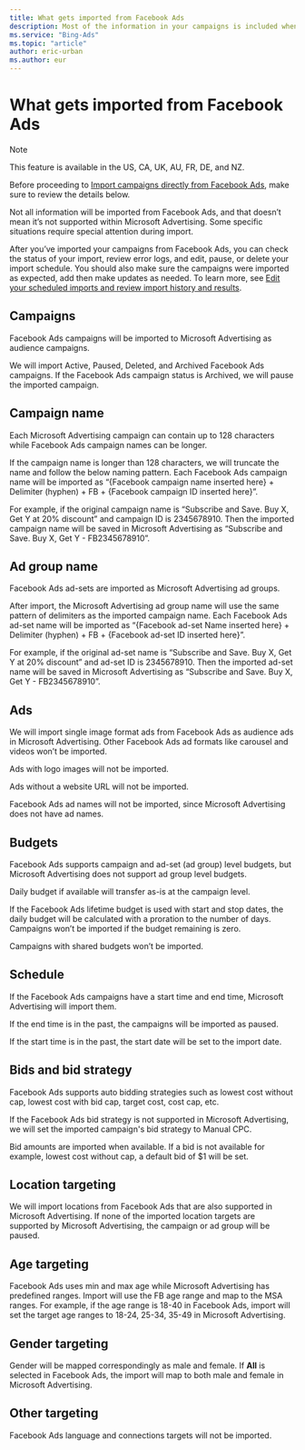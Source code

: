 ```yaml
---
title: What gets imported from Facebook Ads
description: Most of the information in your campaigns is included when you import it from Facebook Ads. Here's a list of what gets imported, as well as some exceptions.
ms.service: "Bing-Ads"
ms.topic: "article"
author: eric-urban
ms.author: eur
---
```


# What gets imported from Facebook Ads

> [!NOTE]
> This feature is available in the US, CA, UK, AU, FR, DE, and NZ.

Before proceeding to [Import campaigns directly from Facebook Ads](./hlp_BA_PROC_Import_FB_Campaign.md), make sure to review the details below.

Not all information will be imported from Facebook Ads, and that doesn’t mean it’s not supported within Microsoft Advertising. Some specific situations require special attention during import.

After you’ve imported your campaigns from Facebook Ads, you can check the status of your import, review error logs, and edit, pause, or delete your import schedule. You should also make sure the campaigns were imported as expected, add then make updates as needed. To learn more, see [Edit your scheduled imports and review import history and results](./hlp_BA_CONC_ImportScheduleHistory.md).

## Campaigns

Facebook Ads campaigns will be imported to Microsoft Advertising as audience campaigns.

We will import Active, Paused, Deleted, and Archived Facebook Ads campaigns. If the Facebook Ads campaign status is Archived, we will pause the imported campaign.
## Campaign name

Each Microsoft Advertising campaign can contain up to 128 characters while Facebook Ads campaign names can be longer.

If the campaign name is longer than 128 characters, we will truncate the name and follow the below naming pattern.  Each Facebook Ads campaign name will be imported as “{Facebook campaign name inserted here} + Delimiter (hyphen) + FB + {Facebook campaign ID inserted here}”.

For example, if the original campaign name is “Subscribe and Save. Buy X, Get Y at 20% discount” and campaign ID is 2345678910. Then the imported campaign name will be saved in Microsoft Advertising as “Subscribe and Save. Buy X, Get Y - FB2345678910”.

## Ad group name

Facebook Ads ad-sets are imported as Microsoft Advertising ad groups.

After import, the Microsoft Advertising ad group name will use the same pattern of delimiters as the imported campaign name.  Each Facebook Ads ad-set name will be imported as “{Facebook ad-set Name inserted here} + Delimiter (hyphen) + FB + {Facebook ad-set ID inserted here}”.

For example, if the original ad-set name is “Subscribe and Save. Buy X, Get Y at 20% discount” and ad-set ID is 2345678910. Then the imported ad-set name will be saved in Microsoft Advertising as “Subscribe and Save. Buy X, Get Y - FB2345678910”.

## Ads

We will import single image format ads from Facebook Ads as audience ads in Microsoft Advertising. Other Facebook Ads ad formats like carousel and videos won’t be imported.

Ads with logo images will not be imported.

Ads without a website URL will not be imported.

Facebook Ads ad names will not be imported, since Microsoft Advertising does not have ad names.

## Budgets

Facebook Ads supports campaign and ad-set (ad group) level budgets, but Microsoft Advertising does not support ad group level budgets.

Daily budget if available will transfer as-is at the campaign level.

If the Facebook Ads lifetime budget is used with start and stop dates, the daily budget will be calculated with a proration to the number of days. Campaigns won’t be imported if the budget remaining is zero.

Campaigns with shared budgets won’t be imported.

## Schedule

If the Facebook Ads campaigns have a start time and end time, Microsoft Advertising will import them.

If the end time is in the past, the campaigns will be imported as paused.

If the start time is in the past, the start date will be set to the import date.

## Bids and bid strategy

Facebook Ads supports auto bidding strategies such as lowest cost without cap, lowest cost with bid cap, target cost, cost cap, etc.

If the Facebook Ads bid strategy is not supported in Microsoft Advertising, we will set the imported campaign's bid strategy to Manual CPC.

Bid amounts are imported when available. If a bid is not available for example, lowest cost without cap, a default bid of $1 will be set.

## Location targeting

We will import locations from Facebook Ads that are also supported in Microsoft Advertising.   If none of the imported location targets are supported by Microsoft Advertising, the campaign or ad group will be paused.

## Age targeting

Facebook Ads uses min and max age while Microsoft Advertising has predefined ranges. Import will use the FB age range and map to the MSA ranges. For example, if the age range is 18-40 in Facebook Ads, import will set the target age ranges to 18-24, 25-34, 35-49 in Microsoft Advertising.

## Gender targeting

Gender will be mapped correspondingly as male and female. If **All** is selected in Facebook Ads, the import will map to both male and female in Microsoft Advertising.

## Other targeting

Facebook Ads language and connections targets will not be imported.


